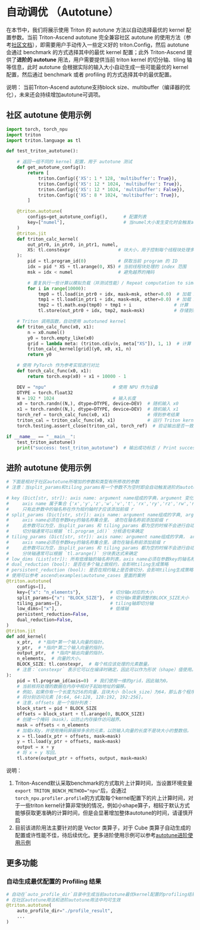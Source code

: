 # 自动调优 （Autotune）

在本节中，我们将展示使用 Triton 的 autotune 方法以自动选择最优的 kernel 配置参数。当前 Triton-Ascend autotune 完全兼容社区 autotune 的使用方法（参考[社区文档](https://triton-lang.org/main/python-api/generated/triton.autotune.html)），即需要用户手动传入一些定义好的 triton.Config，然后 autotune 会通过 benchmark 的方式选择其中的最优 kernel 配置；此外 Triton-Ascend 提供了**进阶的 autotune** 用法，用户需要提供当前 triton kernel 的切分轴、tiling 轴等信息，此时 autotune 会根据实际的输入大小自动生成一些可能最优的 kernel 配置，然后通过 benchmark 或者 profiling 的方式选择其中的最优配置。

说明：
当前Triton-Ascend autotune支持block size、multibuffer（编译器的优化），未来还会持续增加autotune可调项。

## 社区 autotune 使用示例
```Python
import torch, torch_npu
import triton
import triton.language as tl

def test_triton_autotune():

    # 返回一组不同的 kernel 配置，用于 autotune 测试
    def get_autotune_config():
        return [
            triton.Config({'XS': 1 * 128, 'multibuffer': True}),
            triton.Config({'XS': 12 * 1024, 'multibuffer': True}),
            triton.Config({'XS': 12 * 1024, 'multibuffer': False}),
            triton.Config({'XS': 8 * 1024, 'multibuffer': True}),
        ]

    @triton.autotune(
        configs=get_autotune_config(),      # 配置列表
        key=["numel"],                      # 当numel大小发生变化时会触发autotune
    )
    @triton.jit
    def triton_calc_kernel(
        out_ptr0, in_ptr0, in_ptr1, numel,
        XS: tl.constexpr                  # 块大小，用于控制每个线程块处理多少数据
    ):
        pid = tl.program_id(0)            # 获取当前 program 的 ID
        idx = pid * XS + tl.arange(0, XS) # 当前线程块处理的 index 范围
        msk = idx < numel                 # 避免越界的掩码

        # 重复执行一些计算以模拟负载（并测试性能）/ Repeat computation to simulate load (for perf test)
        for i in range(10000):
            tmp0 = tl.load(in_ptr0 + idx, mask=msk, other=0.0)  # 加载 x0
            tmp1 = tl.load(in_ptr1 + idx, mask=msk, other=0.0)  # 加载 x1
            tmp2 = tl.math.exp(tmp0) + tmp1 + i                # 计算
            tl.store(out_ptr0 + idx, tmp2, mask=msk)           # 存储到输出

    # Triton 调用函数，自动使用 autotuned kernel
    def triton_calc_func(x0, x1):
        n = x0.numel()
        y0 = torch.empty_like(x0)
        grid = lambda meta: (triton.cdiv(n, meta["XS"]), 1, 1)  # 计算 grid 大小 
        triton_calc_kernel[grid](y0, x0, x1, n)
        return y0

    # 使用 PyTorch 作为参考实现进行对比
    def torch_calc_func(x0, x1):
        return torch.exp(x0) + x1 + 10000 - 1

    DEV = "npu"                         # 使用 NPU 作为设备
    DTYPE = torch.float32
    N = 192 * 1024                      # 输入长度
    x0 = torch.randn((N,), dtype=DTYPE, device=DEV)  # 随机输入 x0
    x1 = torch.randn((N,), dtype=DTYPE, device=DEV)  # 随机输入 x1
    torch_ref = torch_calc_func(x0, x1)              # 得到参考结果
    triton_cal = triton_calc_func(x0, x1)            # 运行 Triton kernel
    torch.testing.assert_close(triton_cal, torch_ref)  # 验证输出是否一致

if __name__ == "__main__":
    test_triton_autotune()
    print("success: test_triton_autotune")  # 输出成功标志 / Print success message
```

## 进阶 autotune 使用示例
```Python
# 下面是相对于社区autotune所增加的参数和类型有所修改的参数
# 注意：当split_params和tiling_params有一个参数不为空时即会自动触发进阶的autotune调优方法

# key (Dict[str, str]): axis name: argument name组成的字典，argument 变化会触发候选配置的重新生成与评估
#     axis name 属于集合 {'x','y','z','w','v','t','rx','ry','rz','rw','rv','rt}，前缀 'r' 表示规约轴
#     只有此参数中的轴名称在作为规约轴时才应该添加前缀 r
# split_params (Dict[str, str]): axis name: argument name组成的字典, argument 是切分轴的可调参数, 例如 'XBLOCK'
#     axis name必须在参数key的轴名称集合里。 请勿在轴名称前添加前缀 r
#     此参数可以为空，当split_params 和 tiling_params 都为空的时候不会进行自动寻优
#     切分轴通常可以根据 `tl.program_id()` 分核语句来确定
# tiling_params (Dict[str, str]): axis name: argument name组成的字典， argument 是分块轴的可调参数, 例如 'XBLOCK_SUB'
#     axis name必须在参数key的轴名称集合里。请勿在轴名称前添加前缀 r
#     此参数可以为空，当split_params 和 tiling_params 都为空的时候不会进行自动寻优
#     分块轴通常可以根据 `tl.arange()` 分块表达式来确定
# low_dims (List[str]): 所有低维轴的轴名称列表，axis name必须在参数key的轴名称集合里， 请勿在轴名称前添加前缀 r
# dual_reduction (bool): 是否在多个轴上做规约，会影响tiling生成策略
# persistent_reduction (bool): 是否在规约轴上是否做切分，会影响tiling生成策略
# 使用可以参考 ascend\examples\autotune_cases 里面的案例
@triton.autotune(
    configs=[],
    key={"x": "n_elements"},           # 切分轴x对应的大小
    split_params={"x": "BLOCK_SIZE"},  # 切分轴x需要调整的BLOCK_SIZE大小
    tiling_params={},                  # tiling轴即切分轴
    low_dims=["x"],                    # 低维轴
    persistent_reduction=False,
    dual_reduction=False,
)
@triton.jit
def add_kernel(
    x_ptr,  # *指向*第一个输入向量的指针。
    y_ptr,  # *指向*第二个输入向量的指针。
    output_ptr,  # *指向*输出向量的指针。
    n_elements,  # 向量的大小。
    BLOCK_SIZE: tl.constexpr,  # 每个核应该处理的元素数量。
    # 注意：`constexpr` 表示它可以在编译时确定，因此可以作为形状（shape）值使用。
):
    pid = tl.program_id(axis=0)  # 我们使用一维的grid，因此轴为0。
    # 当前核将处理的数据在内存中相对于起始地址的偏移。
    # 例如，如果你有一个长度为256的向量，且块大小（block_size）为64，那么各个程序
    # 将分别访问元素 [0:64, 64:128, 128:192, 192:256]。
    # 注意，offsets 是一个指针列表：
    block_start = pid * BLOCK_SIZE
    offsets = block_start + tl.arange(0, BLOCK_SIZE)
    # 创建一个掩码（mask），以防止内存操作访问越界。
    mask = offsets < n_elements
    # 加载x和y，并使用掩码屏蔽掉多余的元素，以防输入向量的长度不是块大小的整数倍。
    x = tl.load(x_ptr + offsets, mask=mask)
    y = tl.load(y_ptr + offsets, mask=mask)
    output = x + y
    # 将 x + y 写回。
    tl.store(output_ptr + offsets, output, mask=mask)
```

说明：
1. Triton-Ascend默认采取benchmark的方式取片上计算时间，当设置环境变量`export TRITON_BENCH_METHOD="npu"`后，会通过`torch_npu.profiler.profile`的方式取每个kernel配置下的片上计算时间，对于一些triton kernel计算非常快的情况，例如小shape算子，相较于默认方式能够获取更准确的计算时间，但是会显著增加整体autotune的时间，请谨慎开启
2. 目前该进阶用法主要针对的是 Vector 类算子，对于 Cube 类算子自动生成的配置或许性能不佳，待后续优化。更多进阶使用示例可以参考[autotune进阶使用示例](https://gitee.com/ascend/triton-ascend/tree/master/ascend/examples/autotune_cases)

## 更多功能
### 自动生成最优配置的 Profiling 结果
```Python
# 自动在`auto_profile_dir`目录中生成当前autotune最优kernel配置的profiling结果，即利用`torch_npu.profiler.profile`采集的性能数据
# 在社区autotune用法和进阶autotune用法中均可生效
@triton.autotune(
    auto_profile_dir="./profile_result",
    ...
)
```
